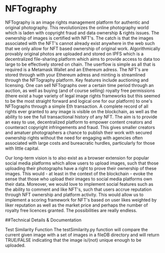 # NFTography

NFTography is an image rights management platform for authentic and original photography. This revolutionizes the online photography world which is laden with copyright fraud and data ownership & rights issues. The ownership of images is certified with NFT's. The catch is that the images associated with the NFT's cannot already exist anywhere in the web such that we only allow for NFT based ownership of original work. Algorithmically provably original photos are uploaded and stored on IPFS which is a decentralized file-sharing platform which aims to provide access to data too large to be effectively stored on chain. The userflow is simple as all that is required is a Metamask Wallet and an Ethereum adress. The NFT's are stored through with your Ethereum adress and minting is streamlined through the NFTography platform.  Key features include auctioning and licensing. One can sell NFTographs over a certain time period through an auction, as well as buying (and of course selling) royalty free permissions (there exist a huge variety of legal image rights frameworks but this seemed to be the most straight forward and logical one for our platform) to one's NFTographs through a simple Eth transaction. A complete record of all rights ever granted to any image is visible on the blockchain, as well as the ability to see the full transactional history of any NFT. The aim is to provide an easy to use, decentralized platform to empower content creators and counteract copyright infringements and fraud. This gives smaller creators and amatuer photographers a chance to publish their work with secured ownership rights without the need for engaging with agencies often associated with large costs and bureacratic hurdles, particularly for those with little capital.

Our long-term vision is to also exist as a browser extension for popular social media platforms which allow users to upload images, such that those uploading their photographs have a right to prove their ownership of these images. This would - at least in the context of the blockchain - evoke the sense that those who upload their images to social media platforms own their data. Moreover, we would love to implement social features such as the ability to comment and like NFT's, such that  users accrue reputation through NFT ownership and platform activity. This would allow us to implement a scoring framework for NFT's based on user likes weighted by liker reputation as well as the market price and perhaps the number of royalty free licences granted. The possibilities are really endless.

##Technical Details & Documentation


Test Similarity Function
The testSimilarity.py function will compare the current given image with a set of images in a fileDB directory and will return TRUE/FALSE indicating that the image is/(not) unique enough to be uploaded.
